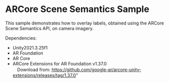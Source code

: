 # ARCore Scene Semantics Sample
This sample demonstrates how to overlay labels, obtained using the ARCore Scene Semantics API, on camera imagery.

Dependencies:<br>
- Unity2021.3.25f1<br>
- AR Foundation<br>
- AR Core<br>
- ARCore Extensions for AR Foundation v1.37.0<br>
　Download from: https://github.com/google-ar/arcore-unity-extensions/releases/tag/1.37.0"
<br>
